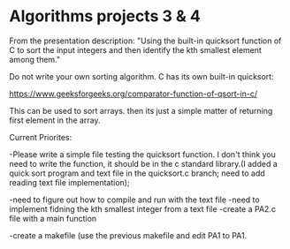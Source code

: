 # Algorithms projects 3 & 4
From the presentation description: "Using the built-in quicksort function of C to sort the input integers and then identify the kth smallest element among them." 

Do not write your own sorting algorithm. C has its own built-in quicksort:

https://www.geeksforgeeks.org/comparator-function-of-qsort-in-c/

This can be used to sort arrays. then its just a simple matter of returning first element in the array.




Current Priorites: 
 
  -Please write a simple file testing the quicksort function. I don't think you need to write the function, it should be in the c standard library.(I added a quick sort program and text file in the quicksort.c branch; need to add reading text file implementation); 
  
  
  -need to figure out how to compile and run with the text file
 -need to implement fidning the kth smallest integer from a text file
  -create a PA2.c file with a main function
 
  -create a makefile (use the previous makefile and edit PA1 to PA1.


